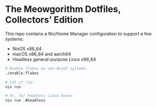 # The Meowgorithm Dotfiles, Collectors’ Edition

This repo contains a Nix/Home Manager configuration to support a few systems:

- NixOS x86_64
- macOS x86_64 and aarch64
- Headless general-purpose Linux x86_64

```bash
# Enable flakes on non-NixOS systems:
./enable-flakes

# Let it rip:
nix run

# Or, for headless Linux boxes:
nix run .#headless
```
